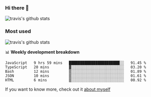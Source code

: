 ### Hi there 👋

<!--
**HondryTravis/HondryTravis** is a ✨ _special_ ✨ repository because its `README.md` (this file) appears on your GitHub profile.

Here are some ideas to get you started:

- 🔭 I’m currently working on ...
- 🌱 I’m currently learning ...
- 👯 I’m looking to collaborate on ...
- 🤔 I’m looking for help with ...
- 💬 Ask me about ...
- 📫 How to reach me: ...
- 😄 Pronouns: ...
- ⚡ Fun fact: ...
-->

![travis's github stats](https://github-readme-stats.vercel.app/api?username=HondryTravis&hide=stars)
### Most used
![travis's github stats](https://github-readme-stats.anuraghazra1.vercel.app/api/top-langs/?username=HondryTravis&layout=compact&hide_title=true)

📊 **Weekly development breakdown**

<!--START_SECTION:waka-->
```text
JavaScript   9 hrs 59 mins   ███████████████████████░░   91.45 % 
TypeScript   20 mins         ▓░░░░░░░░░░░░░░░░░░░░░░░░   03.20 % 
Bash         12 mins         ▒░░░░░░░░░░░░░░░░░░░░░░░░   01.89 % 
JSON         10 mins         ▒░░░░░░░░░░░░░░░░░░░░░░░░   01.61 % 
HTML         6 mins          ▒░░░░░░░░░░░░░░░░░░░░░░░░   00.92 % 
```
<!--END_SECTION:waka-->

If you want to know more, check out it [about myself](https://hondrytravis.github.io/)
